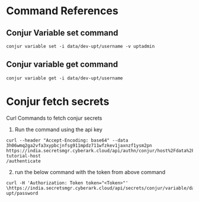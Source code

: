 # Command References

## Conjur Variable set command
```
conjur variable set -i data/dev-upt/username -v uptadmin 
```
## Conjur variable get command
```
conjur variable get -i data/dev-upt/username
```

# Conjur fetch secrets
Curl Commands to fetch conjur secrets
1. Run the command using the api key
```
curl --header "Accept-Encoding: base64" --data 3h06wmq2ga2vfa3xypbcjnfsg911mpdz711wfzkev1jaxnzf1ysm2pn https://india.secretsmgr.cyberark.cloud/api/authn/conjur/host%2Fdata%2Fupt-tutorial-host
/authenticate
```
2. run the below command with the token from above command
```
curl -H 'Authorization: Token token="<Token>"' \https://india.secretsmgr.cyberark.cloud/api/secrets/conjur/variable/data/dev-upt/password
```

